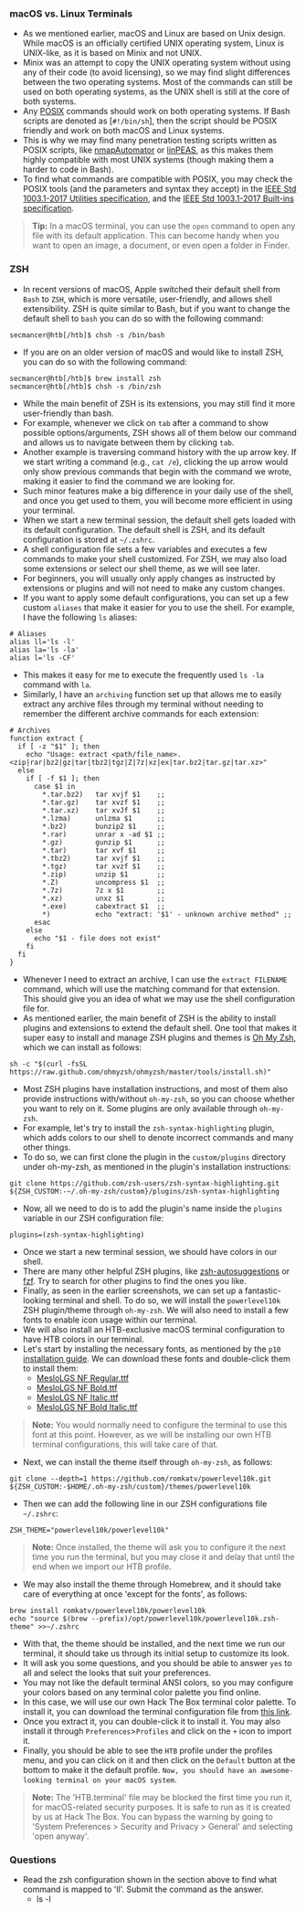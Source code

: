 ### macOS vs. Linux Terminals
- As we mentioned earlier, macOS and Linux are based on Unix design. While macOS is an officially certified UNIX operating system, Linux is UNIX-like, as it is based on Minix and not UNIX. 
- Minix was an attempt to copy the UNIX operating system without using any of their code (to avoid licensing), so we may find slight differences between the two operating systems. Most of the commands can still be used on both operating systems, as the UNIX shell is still at the core of both systems.
- Any [POSIX](https://en.wikipedia.org/wiki/POSIX) commands should work on both operating systems. If Bash scripts are denoted as [`#!/bin/sh`], then the script should be POSIX friendly and work on both macOS and Linux systems. 
- This is why we may find many penetration testing scripts written as POSIX scripts, like [nmapAutomator](https://github.com/21y4d/nmapAutomator) or [linPEAS](https://github.com/carlospolop/PEASS-ng/tree/master/linPEAS), as this makes them highly compatible with most UNIX systems (though making them a harder to code in Bash). 
- To find what commands are compatible with POSIX, you may check the POSIX tools (and the parameters and syntax they accept) in the [IEEE Std 1003.1-2017 Utilities specification](https://pubs.opengroup.org/onlinepubs/9699919799/idx/utilities.html), and the [IEEE Std 1003.1-2017 Built-ins specification](https://pubs.opengroup.org/onlinepubs/9699919799/idx/sbi.html).

> **Tip:** In a macOS terminal, you can use the `open` command to open any file with its default application. This can become handy when you want to open an image, a document, or even open a folder in Finder.


### ZSH
- In recent versions of macOS, Apple switched their default shell from `Bash` to `ZSH`, which is more versatile, user-friendly, and allows shell extensibility. ZSH is quite similar to Bash, but if you want to change the default shell to `bash` you can do so with the following command:
```
secmancer@htb[/htb]$ chsh -s /bin/bash
```
- If you are on an older version of macOS and would like to install ZSH, you can do so with the following command:
```
secmancer@htb[/htb]$ brew install zsh
secmancer@htb[/htb]$ chsh -s /bin/zsh
```
- While the main benefit of ZSH is its extensions, you may still find it more user-friendly than bash. 
- For example, whenever we click on `tab` after a command to show possible options/arguments, ZSH shows all of them below our command and allows us to navigate between them by clicking `tab`.
- Another example is traversing command history with the up arrow key. If we start writing a command (e.g., `cat /e`), clicking the up arrow would only show previous commands that begin with the command we wrote, making it easier to find the command we are looking for. 
- Such minor features make a big difference in your daily use of the shell, and once you get used to them, you will become more efficient in using your terminal.
- When we start a new terminal session, the default shell gets loaded with its default configuration. The default shell is ZSH, and its default configuration is stored at `~/.zshrc`. 
- A shell configuration file sets a few variables and executes a few commands to make your shell customized. For ZSH, we may also load some extensions or select our shell theme, as we will see later. 
- For beginners, you will usually only apply changes as instructed by extensions or plugins and will not need to make any custom changes.
- If you want to apply some default configurations, you can set up a few custom `aliases` that make it easier for you to use the shell. For example, I have the following `ls` aliases:
```
# Aliases
alias ll='ls -l'
alias la='ls -la'
alias l='ls -CF'
```
- This makes it easy for me to execute the frequently used `ls -la` command with `la`. 
- Similarly, I have an `archiving` function set up that allows me to easily extract any archive files through my terminal without needing to remember the different archive commands for each extension:
```
# Archives
function extract {
  if [ -z "$1" ]; then
    echo "Usage: extract <path/file_name>.<zip|rar|bz2|gz|tar|tbz2|tgz|Z|7z|xz|ex|tar.bz2|tar.gz|tar.xz>"
  else
    if [ -f $1 ]; then
      case $1 in
        *.tar.bz2)   tar xvjf $1    ;;
        *.tar.gz)    tar xvzf $1    ;;
        *.tar.xz)    tar xvJf $1    ;;
        *.lzma)      unlzma $1      ;;
        *.bz2)       bunzip2 $1     ;;
        *.rar)       unrar x -ad $1 ;;
        *.gz)        gunzip $1      ;;
        *.tar)       tar xvf $1     ;;
        *.tbz2)      tar xvjf $1    ;;
        *.tgz)       tar xvzf $1    ;;
        *.zip)       unzip $1       ;;
        *.Z)         uncompress $1  ;;
        *.7z)        7z x $1        ;;
        *.xz)        unxz $1        ;;
        *.exe)       cabextract $1  ;;
        *)           echo "extract: '$1' - unknown archive method" ;;
      esac
    else
      echo "$1 - file does not exist"
    fi
  fi
}
```
- Whenever I need to extract an archive, I can use the `extract FILENAME` command, which will use the matching command for that extension. This should give you an idea of what we may use the shell configuration file for.
 - As mentioned earlier, the main benefit of ZSH is the ability to install plugins and extensions to extend the default shell. One tool that makes it super easy to install and manage ZSH plugins and themes is [Oh My Zsh](https://ohmyz.sh), which we can install as follows:
```
sh -c "$(curl -fsSL https://raw.github.com/ohmyzsh/ohmyzsh/master/tools/install.sh)"
```
- Most ZSH plugins have installation instructions, and most of them also provide instructions with/without `oh-my-zsh`, so you can choose whether you want to rely on it. Some plugins are only available through `oh-my-zsh`. 
- For example, let's try to install the `zsh-syntax-highlighting` plugin, which adds colors to our shell to denote incorrect commands and many other things. 
- To do so, we can first clone the plugin in the `custom/plugins` directory under oh-my-zsh, as mentioned in the plugin's installation instructions:
```
git clone https://github.com/zsh-users/zsh-syntax-highlighting.git ${ZSH_CUSTOM:-~/.oh-my-zsh/custom}/plugins/zsh-syntax-highlighting
```
- Now, all we need to do is to add the plugin's name inside the `plugins` variable in our ZSH configuration file:
```
plugins=(zsh-syntax-highlighting)
```
- Once we start a new terminal session, we should have colors in our shell.
- There are many other helpful ZSH plugins, like [zsh-autosuggestions](https://github.com/zsh-users/zsh-autosuggestions) or [fzf](https://github.com/junegunn/fzf). Try to search for other plugins to find the ones you like.
- Finally, as seen in the earlier screenshots, we can set up a fantastic-looking terminal and shell. To do so, we will install the `powerlevel10k` ZSH plugin/theme through `oh-my-zsh`. We will also need to install a few fonts to enable icon usage within our terminal. 
- We will also install an HTB-exclusive macOS terminal configuration to have HTB colors in our terminal.
- Let's start by installing the necessary fonts, as mentioned by the `p10` [installation guide](https://github.com/romkatv/powerlevel10k#manual-font-installation). We can download these fonts and double-click them to install them:
	- [MesloLGS NF Regular.ttf](https://github.com/romkatv/powerlevel10k-media/raw/master/MesloLGS%20NF%20Regular.ttf)
	- [MesloLGS NF Bold.ttf](https://github.com/romkatv/powerlevel10k-media/raw/master/MesloLGS%20NF%20Bold.ttf)
	- [MesloLGS NF Italic.ttf](https://github.com/romkatv/powerlevel10k-media/raw/master/MesloLGS%20NF%20Italic.ttf)
	- [MesloLGS NF Bold Italic.ttf](https://github.com/romkatv/powerlevel10k-media/raw/master/MesloLGS%20NF%20Bold%20Italic.ttf) 

> **Note:** You would normally need to configure the terminal to use this font at this point. However, as we will be installing our own HTB terminal configurations, this will take care of that.

- Next, we can install the theme itself through `oh-my-zsh`, as follows:
```
git clone --depth=1 https://github.com/romkatv/powerlevel10k.git ${ZSH_CUSTOM:-$HOME/.oh-my-zsh/custom}/themes/powerlevel10k
```
- Then we can add the following line in our ZSH configurations file `~/.zshrc`:
```
ZSH_THEME="powerlevel10k/powerlevel10k"
```

> **Note:** Once installed, the theme will ask you to configure it the next time you run the terminal, but you may close it and delay that until the end when we import our HTB profile.

- We may also install the theme through Homebrew, and it should take care of everything at once 'except for the fonts', as follows:
```
brew install romkatv/powerlevel10k/powerlevel10k
echo "source $(brew --prefix)/opt/powerlevel10k/powerlevel10k.zsh-theme" >>~/.zshrc
```
- With that, the theme should be installed, and the next time we run our terminal, it should take us through its initial setup to customize its look. 
- It will ask you some questions, and you should be able to answer `yes` to all and select the looks that suit your preferences.
- You may not like the default terminal ANSI colors, so you may configure your colors based on any terminal color palette you find online. 
- In this case, we will use our own Hack The Box terminal color palette. To install it, you can download the terminal configuration file from [this link](https://academy.hackthebox.com/storage/modules/157/htb_terminal.zip).
- Once you extract it, you can double-click it to install it. You may also install it through `Preferences`>`Profiles` and click on the `+` icon to import it.
- Finally, you should be able to see the `HTB` profile under the profiles menu, and you can click on it and then click on the `Default` button at the bottom to make it the default profile. `Now, you should have an awesome-looking terminal on your macOS system`.

> **Note:** The 'HTB.terminal' file may be blocked the first time you run it, for macOS-related security purposes. It is safe to run as it is created by us at Hack The Box. You can bypass the warning by going to 'System Preferences > Security and Privacy > General' and selecting 'open anyway'.


### Questions
- Read the zsh configuration shown in the section above to find what command is mapped to 'll'. Submit the command as the answer.
	- ls -l